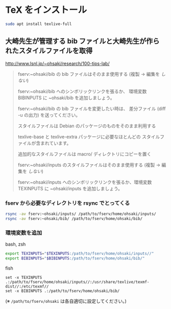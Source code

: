 # TeX をインストール

```bash
sudo apt install texlive-full
```

## 大崎先生が管理する bib ファイルと大崎先生が作られたスタイルファイルを取得

http://www.lsnl.jp/~ohsaki/research/100-tips-lab/

> fserv:~ohsaki/bib の bib ファイルはそのまま使用する (複製 → 編集を _しない_)
>
> fserv:~ohsaki/bib へのシンボリックリンクを張るか、 環境変数 BIBINPUTS に ~ohsaki/bib を追加しましょう。
>
> fserv:~ohsaki/bib の bib ファイルを変更したい時は、 差分ファイル (diff -u の出力) を送ってください。
>
> スタイルファイルは Debian のパッケージのものをそのまま利用する
>
> texlive-base と texlive-extra パッケージに必要なほとんどの スタイルファイルが含まれています。
>
> 追加的なスタイルファイルは macro/ ディレクトリにコピーを置く
>
> fserv:~ohsaki/inputs のスタイルファイルはそのまま使用する (複製 → 編集を _しない_)
>
> fserv:~ohsaki/inputs へのシンボリックリンクを張るか、環境変数 TEXINPUTS に ~ohsaki/inputs を追加しましょう。

### fserv から必要なディレクトリを rsync でとってくる

```bash
rsync -av fserv:~ohsaki/inputs/ /path/to/fserv/home/ohsaki/inputs/
rsync -av fserv:~ohsaki/bib/ /path/to/fserv/home/ohsaki/bib/
```

### 環境変数を追加

bash, zsh

```bash
export TEXINPUTS="$TEXINPUTS:/path/to/fserv/home/ohsaki/inputs//"
export BIBINPUTS="$BIBINPUTS:/path/to/fserv/home/ohsaki/bib/"
```

fish

```fish
set -x TEXINPUTS .:/path/to/fserv/home/ohsaki/inputs//:/usr/share/texlive/texmf-dist//:/etc/texmf//
set -x BIBINPUTS .:/path/to/fserv/home/ohsaki/bib/
```

(※ `/path/to/fserv/ohsaki` は各自適切に設定してください。)